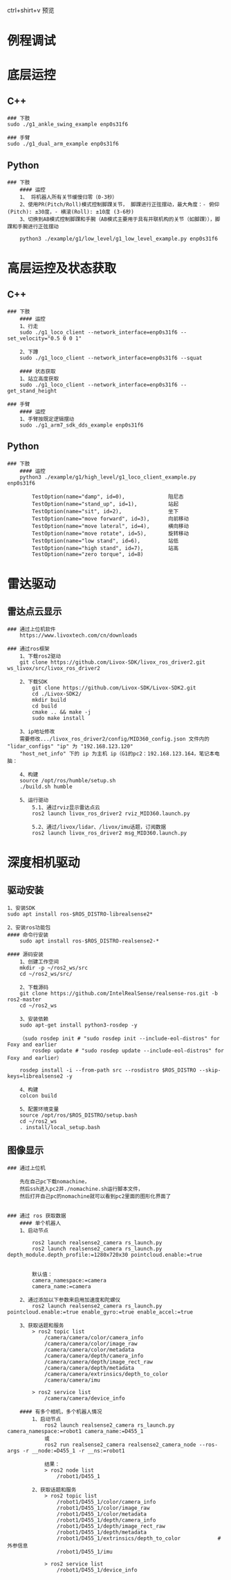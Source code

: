 ctrl+shirt+v 预览
# 例程调试


# 底层运控
## C++
    ### 下肢
    sudo ./g1_ankle_swing_example enp0s31f6

    ### 手臂
    sudo ./g1_dual_arm_example enp0s31f6

## Python
    ### 下肢
        #### 运控
        1、 将机器人所有关节缓慢归零（0-3秒）
        2、使用PR(Pitch/Roll)模式控制脚踝关节， 脚踝进行正弦摆动，最大角度：- 俯仰(Pitch): ±30度，- 横滚(Roll): ±10度 (3-6秒)
        3、切换到AB模式控制脚踝和手腕（AB模式主要用于具有并联机构的关节（如脚踝）），脚踝和手腕进行正弦摆动
        
        python3 ./example/g1/low_level/g1_low_level_example.py enp0s31f6
      
       


# 高层运控及状态获取
## C++
    ### 下肢
        #### 运控
        1、行走
        sudo ./g1_loco_client --network_interface=enp0s31f6 --set_velocity="0.5 0 0 1"

        2、下蹲
        sudo ./g1_loco_client --network_interface=enp0s31f6 --squat 

        #### 状态获取
        1、站立高度获取
        sudo ./g1_loco_client --network_interface=enp0s31f6 --get_stand_height

    ### 手臂    
        #### 运控
        1、手臂按既定逻辑摆动
        sudo ./g1_arm7_sdk_dds_example enp0s31f6

## Python
    ### 下肢
        #### 运控
        python3 ./example/g1/high_level/g1_loco_client_example.py enp0s31f6

            TestOption(name="damp", id=0),              阻尼态
            TestOption(name="stand_up", id=1),          站起
            TestOption(name="sit", id=2),               坐下
            TestOption(name="move forward", id=3),      向前移动   
            TestOption(name="move lateral", id=4),      横向移动
            TestOption(name="move rotate", id=5),       旋转移动
            TestOption(name="low stand", id=6),         站低
            TestOption(name="high stand", id=7),        站高
            TestOption(name="zero torque", id=8)   

        


# 雷达驱动
## 雷达点云显示
    ### 通过上位机软件
        https://www.livoxtech.com/cn/downloads

    ### 通过ros框架
        1、下载ros2驱动
        git clone https://github.com/Livox-SDK/livox_ros_driver2.git ws_livox/src/livox_ros_driver2

        2、下载SDK
            git clone https://github.com/Livox-SDK/Livox-SDK2.git
            cd ./Livox-SDK2/
            mkdir build
            cd build
            cmake .. && make -j
            sudo make install

        3、ip地址修改
        需要修改.../livox_ros_driver2/config/MID360_config.json 文件内的 "lidar_configs" "ip" 为 "192.168.123.120"
        "host_net_info" 下的 ip 为主机 ip（G1的pc2：192.168.123.164，笔记本电脑：

        4、构建
        source /opt/ros/humble/setup.sh
        ./build.sh humble

        5、运行驱动
            5.1、通过rviz显示雷达点云
            ros2 launch livox_ros_driver2 rviz_MID360.launch.py

            5.2、通过/livox/lidar、/livox/imu话题，订阅数据
            ros2 launch livox_ros_driver2 msg_MID360.launch.py

# 深度相机驱动
## 驱动安装
    1、安装SDK
    sudo apt install ros-$ROS_DISTRO-librealsense2*

    2、安装ros功能包
    #### 命令行安装
        sudo apt install ros-$ROS_DISTRO-realsense2-*

    #### 源码安装
        1、创建工作空间
        mkdir -p ~/ros2_ws/src
        cd ~/ros2_ws/src/

        2、下载源码
        git clone https://github.com/IntelRealSense/realsense-ros.git -b ros2-master
        cd ~/ros2_ws

        3、安装依赖
        sudo apt-get install python3-rosdep -y

        （sudo rosdep init # "sudo rosdep init --include-eol-distros" for Foxy and earlier
            rosdep update # "sudo rosdep update --include-eol-distros" for Foxy and earlier）

        rosdep install -i --from-path src --rosdistro $ROS_DISTRO --skip-keys=librealsense2 -y

        4、构建
        colcon build

        5、配置环境变量
        source /opt/ros/$ROS_DISTRO/setup.bash
        cd ~/ros2_ws
        . install/local_setup.bash


## 图像显示
    ### 通过上位机

        先在自己pc下载nomachine，
        然后ssh进入pc2并./nomachine.sh运行脚本文件，
        然后打开自己pc的nomachine就可以看到pc2里面的图形化界面了


    ### 通过 ros 获取数据
        #### 单个机器人
        1、启动节点
            
            ros2 launch realsense2_camera rs_launch.py
            ros2 launch realsense2_camera rs_launch.py depth_module.depth_profile:=1280x720x30 pointcloud.enable:=true

            
            默认值：
            camera_namespace:=camera
            camera_name:=camera   

        2、通过添加以下参数来启用加速度和陀螺仪
            ros2 launch realsense2_camera rs_launch.py pointcloud.enable:=true enable_gyro:=true enable_accel:=true

        3、获取话题和服务
            > ros2 topic list
                /camera/camera/color/camera_info
                /camera/camera/color/image_raw
                /camera/camera/color/metadata
                /camera/camera/depth/camera_info
                /camera/camera/depth/image_rect_raw
                /camera/camera/depth/metadata
                /camera/camera/extrinsics/depth_to_color
                /camera/camera/imu

            > ros2 service list
                /camera/camera/device_info

        #### 有多个相机，多个机器人情况
            1、启动节点
                ros2 launch realsense2_camera rs_launch.py camera_namespace:=robot1 camera_name:=D455_1
                或
                ros2 run realsense2_camera realsense2_camera_node --ros-args -r __node:=D455_1 -r __ns:=robot1

                结果：
                > ros2 node list
                    /robot1/D455_1

            2、获取话题和服务
                > ros2 topic list
                    /robot1/D455_1/color/camera_info
                    /robot1/D455_1/color/image_raw
                    /robot1/D455_1/color/metadata
                    /robot1/D455_1/depth/camera_info
                    /robot1/D455_1/depth/image_rect_raw
                    /robot1/D455_1/depth/metadata
                    /robot1/D455_1/extrinsics/depth_to_color            # 外参信息
                    /robot1/D455_1/imu

                > ros2 service list
                    /robot1/D455_1/device_info













